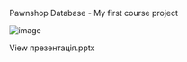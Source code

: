 Pawnshop Database - My first course project

![image](https://github.com/user-attachments/assets/3d07ce1e-58fb-4c43-9479-024a0ada4e91)

View презентація.pptx
